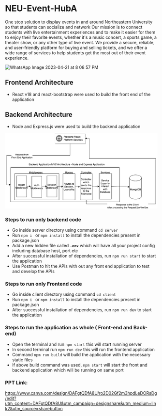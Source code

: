 # NEU-Event-HubA 
One stop solution to display events in and around Northeastern University so that students can socialize and network
Our mission is to connect students with live entertainment experiences and to make it easier for them to enjoy their favorite events, whether it's a music concert, a sports game, a theater show, or any other type of live event. 
We provide a secure, reliable, and user-friendly platform for buying and selling tickets, and we offer a wide range of services to help students get the most out of their event experience.

![WhatsApp Image 2023-04-21 at 8 08 57 PM](https://user-images.githubusercontent.com/73957962/233752628-ac8fa976-4ce0-4b5a-abd1-46eb42515e26.jpeg)


## Frontend Architecture

* React v18 and react-bootstrap were used to build the front end of the application 

## Backend Architecture

* Node and Express.js were used to build the backend application

![Getting Started](./readme-images/Backend-Architecture.drawio.png)


### Steps to run **only** backend code 

* Go inside server directory using command `cd server`
* Run `npm i ` or `npm install` to install the dependencies present in package.json
* Add a new hidden file called **`.env`** which will have all your project config including database host, port etc 
* After successful installation of dependencies, run `npm run start` to start the application
* Use Postman to hit the APIs with out any front end application to test and develop the APIs  

### Steps to run **only** Frontend code

* Go inside client directory using command `cd client`
* Run `npm i ` or `npm install` to install the dependencies present in package.json
* After successful installation of dependencies, run `npm run dev` to start the application

### Steps to run the application as whole ( Front-end and Back-end) 

* Open the terminal and run `npm start` this will start running server
* In second terminal run `npm run dev` this will run the frontend application
* Command `npm run build` will build the application with the necessary static files
* If above build command was used, `npm start` will start the front and backend application which will be running on same port

### PPT Link:
https://www.canva.com/design/DAFgtQDfA8U/ro2D02Gf2m3hpdLeDORsDg/edit?utm_content=DAFgtQDfA8U&utm_campaign=designshare&utm_medium=link2&utm_source=sharebutton
